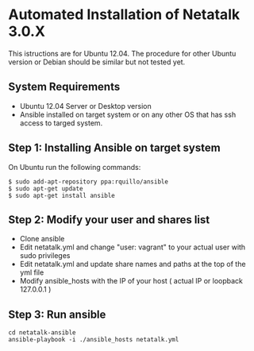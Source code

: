Automated Installation of Netatalk 3.0.X
============

This istructions are for Ubuntu 12.04. The procedure for other Ubuntu version or Debian should be similar but not tested yet.

System Requirements
----------

* Ubuntu 12.04 Server or Desktop version
* Ansible installed on target system or on any other OS that has ssh access to targed system.

Step 1: Installing Ansible on target system
----------

On Ubuntu run the following commands:

    $ sudo add-apt-repository ppa:rquillo/ansible
    $ sudo apt-get update
    $ sudo apt-get install ansible
    
Step 2: Modify your user and shares list
-----------

* Clone ansible
* Edit netatalk.yml and change "user: vagrant" to your actual user with sudo privileges
* Edit netatalk.yml and update share names and paths at the top of the yml file
* Modify ansible_hosts with the IP of your host ( actual IP or loopback 127.0.0.1 )

Step 3: Run ansible
------------
    
    cd netatalk-ansible
    ansible-playbook -i ./ansible_hosts netatalk.yml
    
